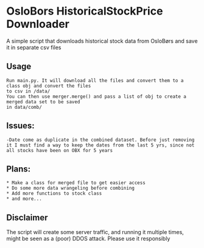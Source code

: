 # OsloBors HistoricalStockPrice Downloader
 A simple script that downloads historical stock data from OsloBørs and save it in separate csv files


## Usage
    Run main.py. It will download all the files and convert them to a class obj and convert the files
    to csv in /data/
    You can then use merger.merge() and pass a list of obj to create a merged data set to be saved
    in data/comb/
    
    
## Issues:
	-Date come as duplicate in the combined dataset. Before just removing it I must find a way to keep the dates from the last 5 yrs, since not all stocks have been on OBX for 5 years

## Plans:
	* Make a class for merged file to get easier access
	* Do some more data wrangeling before combining
	* Add more functions to stock class
	* and more...

## Disclaimer
The script will create some server traffic, and running it multiple times, might be
seen as a (poor) DDOS attack. Please use it responsibly


